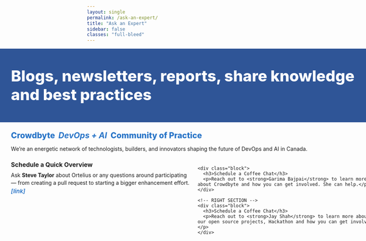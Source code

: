 ```yaml
---
layout: single
permalink: /ask-an-expert/
title: "Ask an Expert"
sidebar: false
classes: "full-bleed"
---
```


<style>
/* Hide pager */
.pagination, .pagination--pager { display:none !important; }

/* ===== Full-bleed helpers ===== */
.page.full-bleed .page__inner-wrap,
.page.full-bleed .page__content {
  max-width: none !important;
  padding-left: 0 !important;
  padding-right: 0 !important;
}
.full-bleed-row {
  width: 100vw;
  margin-left: calc(50% - 50vw);
  margin-right: calc(50% - 50vw);
}

/* ===== Hero band ===== */
.hero {
  background:#2f5597;
  color:#fff;
  padding: clamp(28px,5vw,56px) clamp(12px,3vw,32px);
  text-align:left;              /* spread, not centered */
}
.hero h1{
  margin:0;
  font-weight:800;
  font-size: clamp(26px,4.2vw,44px);
  line-height:1.2;
}

/* ===== Body (FULL WIDTH) ===== */
.wrap {
  padding: 16px clamp(12px,3vw,32px); /* small gutters only */
}

.subtitle {
  font-weight:800;
  color:#2874c7;
  font-size: clamp(18px,2.2vw,22px);
  margin: 6px 0 12px;
  text-align:left;              /* align left to emphasize width */
}

.intro {
  margin: 0 0 20px;
  line-height: 1.5;
  text-align:left;
  max-width: none;              /* remove width cap */
}

/* FULL-WIDTH GRID */
.grid {
  display:grid;
  grid-template-columns: repeat(auto-fit, minmax(280px, 1fr));
  gap: clamp(12px,2vw,28px);
  margin: 0;                    /* no centering */
  max-width: none;              /* remove width cap */
}

.block { line-height:1.45; }
.block + .block { margin-top: 18px; }

.block h3 {
  margin: 0 0 6px;
  font-size: 1rem;
  font-weight: 700;
}

.block p { margin: 0 0 10px; }

/* Links like other pages */
.block a {
  color:#2874c7;
  font-style: italic;
  font-weight:600;
  text-decoration:none;
  font-size:0.95rem;
}
.block a:hover { text-decoration: underline; }
</style>

<!-- HERO -->
<div class="full-bleed-row hero">
  <h1>Blogs, newsletters, reports, share knowledge and&nbsp;best practices</h1>
</div>

<!-- MAIN -->
<div class="full-bleed-row wrap">
  <div class="subtitle">Crowdbyte&nbsp;&nbsp;<em><strong>DevOps + AI</strong></em>&nbsp;&nbsp;Community of Practice</div>

  <p class="intro">
    We’re an energetic network of technologists, builders, and innovators shaping the future of DevOps and AI in Canada.
  </p>

  <div class="grid">
    <!-- LEFT SECTION -->
    <div class="block">
      <h3>Schedule a Quick Overview</h3>
      <p>Ask <strong>Steve Taylor</strong> about Ortelius or any questions around participating — from creating a pull request to starting a bigger enhancement effort.
        <a href="{{ site.baseurl }}/contact/">[link]</a>
      </p>
    </div>

    <div class="block">
      <h3>Schedule a Coffee Chat</h3>
      <p>Reach out to <strong>Garima Bajpai</strong> to learn more about Crowdbyte and how you can get involved. She can help.</p>
    </div>

    <!-- RIGHT SECTION -->
    <div class="block">
      <h3>Schedule a Coffee Chat</h3>
      <p>Reach out to <strong>Jay Shah</strong> to learn more about our open source projects, Hackathon and how you can get involved.</p>
    </div>
  </div>
</div>
